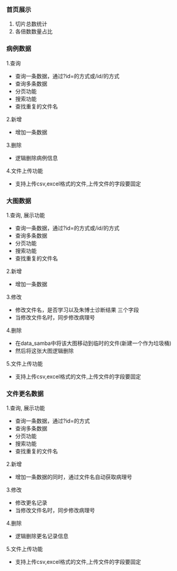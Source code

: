 ### 首页展示
1. 切片总数统计
2. 各倍数数量占比

### 病例数据
1.查询
- 查询一条数据，通过?id=的方式或/id/的方式
- 查询多条数据
- 分页功能
- 搜索功能
- 查找重复的文件名

2.新增
- 增加一条数据

3.删除
- 逻辑删除病例信息

4.文件上传功能
- 支持上传csv,excel格式的文件,上传文件的字段要固定

### 大图数据
1.查询, 展示功能
- 查询一条数据，通过?id=的方式或/id/的方式
- 查询多条数据
- 分页功能
- 搜索功能
- 查找重复的文件名

2.新增
- 增加一条数据

3.修改
- 修改文件名，是否学习以及朱博士诊断结果 三个字段
- 当修改文件名时，同步修改病理号

4.删除
- 在data_samba中将该大图移动到临时的文件(新建一个作为垃圾桶)
- 然后将这张大图逻辑删除

5.文件上传功能
- 支持上传csv,excel格式的文件,上传文件的字段要固定

### 文件更名数据
1.查询, 展示功能
- 查询一条数据，通过?id=的方式
- 查询多条数据
- 分页功能
- 搜索功能
- 查找重复的文件名

2.新增
- 增加一条数据的同时，通过文件名自动获取病理号

3.修改
- 修改更名记录
- 当修改文件名时，同步修改病理号

4.删除
- 逻辑删除更名记录信息

5.文件上传功能
- 支持上传csv,excel格式的文件,上传文件的字段要固定
